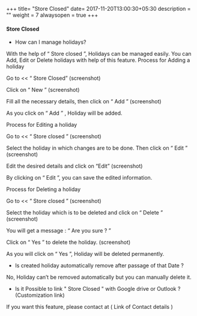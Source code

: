 +++
title= "Store Closed"
date= 2017-11-20T13:00:30+05:30
description = ""
weight = 7
alwaysopen = true
+++



#### Store Closed


* How can I manage holidays?


With the help of “ Store closed ”,  Holidays can be managed easily. You can Add, Edit or Delete holidays with help of this feature.
Process for Adding a holiday 
 
Go to << “ Store Closed”
         (screenshot)

Click on “ New ” 
         (screenshot)

Fill all the necessary details, then click on “ Add ” 
         (screenshot)

As you click on “ Add ” , Holiday will be added. 

Process for Editing a holiday

Go to <<  “ Store closed ”
         (screenshot)

Select the holiday in which changes are to be done.  Then click on “ Edit ”
         (screenshot)

Edit the desired details and click on “Edit” 
        (screenshot)

By clicking on “ Edit ”,  you can save the edited information.

Process for Deleting a holiday

Go to <<  “ Store closed ”
         (screenshot)

Select the holiday which is to be deleted and click on “ Delete ”
         (screenshot)

You will get a message : “ Are you sure ? ”

Click on “ Yes ” to delete the holiday.
         (screenshot) 

As you will click on “ Yes ”, Holiday will be deleted permanently.


* Is created holiday automatically remove after passage of that Date ?

No, Holiday can’t be removed automatically but  you can manually delete it. 

* Is it Possible to link " Store Closed " with Google drive or Outlook ? (Customization link)

If you want this feature, please contact at ( Link of Contact details )





